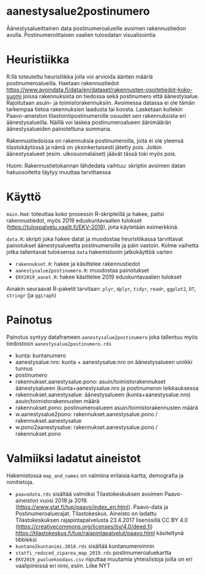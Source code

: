 # aanestysalue2postinumero
Äänestysalueittainen data postinumeroalueille avoimen rakennustiedon avulla. Postinumeroittaisen vaalien tulosdatan visualisointia

# Heuristiikka

R:llä toteutettu heuristiikka jolla voi arvioida äänten määriä postinumeroalueilla. Haetaan rakennustiedot 
https://www.avoindata.fi/data/en/dataset/rakennusten-osoitetiedot-koko-suomi joissa rakennuksista on tiedossa sekä postinumero että äänestysalue. Rajoitutaan asuin- ja toimistorakennuksiin. Avoimessa datassa ei ole tämän tarkempaa tietoa rakennuksien laadusta tai koosta. Lasketaan kullekin Paavo-aineiston tilastointipostinumerolle osuudet sen rakennuksista eri äänestysalueilla. Näillä voi laskea postinumeroalueen äänimäärän äänestysalueiden painotettuna summana. 

Rakennustiedoissa on rakennuksia postinumeroilla, joita ei ole yleensä tilastokäytössä ja nämä on yksinkertaisesti jätetty pois. Jotkin äänestysalueet (esim. ulkosuomalaiset) jäävät tässä toki myös pois. 

Huom: Rakennustietokannan lähdedata vaihtuu: skriptin avoimen datan hakuosoitetta täytyy muuttaa tarvittaessa

# Käyttö

`main.Rmd`: toteuttaa koko prosessin R-skripteillä ja hakee, paitsi rakennustiedot, myös 2019 eduskuntavaalien tulokset (https://tulospalvelu.vaalit.fi/EKV-2019), joita käytetään esimerkkinä. 

`data.R`: skripti joka hakee datat ja muodostaa heuristiikassa tarvittavat painotukset äänestysalueelta postinumeroille ja päin vastoin. Kolme vaihetta jotka tallentavat tuloksensa `data` hakemistooin jatkokäyttöä varten
  - `rakennukset.R`: hakee ja käsittelee rakennustiedot 
  - `aanestysalue2postinumero.R`: muodostaa painotukset  
  - `EKV2019_aanet.R`: hakee käsittelee 2019 eduskuntavaalien tulokset

Ainakin seuraavat R-paketit tarvitaan: `plyr`, `dplyr`, `tidyr`, `readr`, `ggplot2`, `DT`, `stringr` (ja `ggiraph`) 

# Painotus

Painotus syntyy dataframeen `aanestysalue2postinumero` joka tallentuu myös tiedostoon `aanestysalue2postinumero.rds`

* kunta: kuntanumero
* aanestysalue.nro: kunta + aanestysalue.nro on äänestysalueen uniikki tunnus
* postinumero                  
* rakennukset.aanestysalue.pono: asuin/toimistorakennukset äänestysalueen (kunta+aanestysalue.nro ja postinumeron leikkauksessa
* rakennukset.aanestysalue: äänestysalueen (kunta+aanestysalue.nro) asuin/toimistorakennusten määrä 
* rakennukset.pono: postinumeroalueen asuin/toimistorakennusten määrä
* w.aanestysalue2pono: rakennukset.aanestysalue.pono / rakennukset.aanestysalue
* w.pono2aanestysalue: rakennukset.aanestysalue.pono / rakennukset.pono          

# Valmiiksi ladatut aineistot

Hakemistossa `map_and_names` on valmiina erilaisia kartta, demografia ja nimitietoja.
- `paavodata.rds` sisältää valmiiksi Tilastokeskuksen avoimen Paavo-aineiston vuosi 2018 ja 2019. (https://www.stat.fi/tup/paavo/index_en.html). Paavo-data ja Postinumeroaluerajat, Tilastokeskus. Aineisto on ladattu Tilastokeskuksen rajapintapalvelusta 23.4.2017 lisenssillä CC BY 4.0 (https://creativecommons.org/licenses/by/4.0/deed.fi) https://tilastokeskus.fi/tup/rajapintapalvelut/paavo.html käsiteltynä tibbleksi
- `kuntano2kuntanimi.2018.rds`  sisältää kuntanumeroinnin
- `statfi_reduced_ziparea_map_2019.rds` postimumeroaluekartta 
- `EKV2019_puoluekoodaus.csv` niputtaa muutamia yhteislistoja joilla on eri vaalipiireissä eri nimi, esim. Liike NYT 
